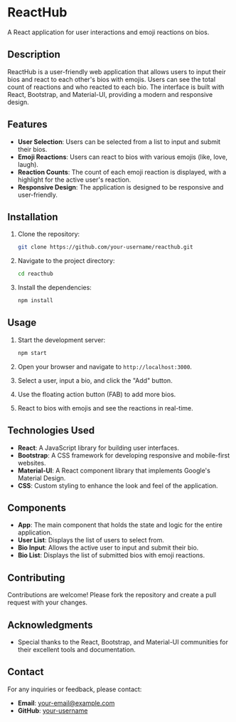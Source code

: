 # ReactHub

A React application for user interactions and emoji reactions on bios.

## Description

ReactHub is a user-friendly web application that allows users to input their bios and react to each other's bios with emojis. Users can see the total count of reactions and who reacted to each bio. The interface is built with React, Bootstrap, and Material-UI, providing a modern and responsive design.

## Features

- **User Selection**: Users can be selected from a list to input and submit their bios.
- **Emoji Reactions**: Users can react to bios with various emojis (like, love, laugh).
- **Reaction Counts**: The count of each emoji reaction is displayed, with a highlight for the active user's reaction.
- **Responsive Design**: The application is designed to be responsive and user-friendly.

## Installation

1. Clone the repository:
    ```bash
    git clone https://github.com/your-username/reacthub.git
    ```

2. Navigate to the project directory:
    ```bash
    cd reacthub
    ```

3. Install the dependencies:
    ```bash
    npm install
    ```

## Usage

1. Start the development server:
    ```bash
    npm start
    ```

2. Open your browser and navigate to `http://localhost:3000`.

3. Select a user, input a bio, and click the "Add" button.

4. Use the floating action button (FAB) to add more bios.

5. React to bios with emojis and see the reactions in real-time.

## Technologies Used

- **React**: A JavaScript library for building user interfaces.
- **Bootstrap**: A CSS framework for developing responsive and mobile-first websites.
- **Material-UI**: A React component library that implements Google's Material Design.
- **CSS**: Custom styling to enhance the look and feel of the application.

## Components

- **App**: The main component that holds the state and logic for the entire application.
- **User List**: Displays the list of users to select from.
- **Bio Input**: Allows the active user to input and submit their bio.
- **Bio List**: Displays the list of submitted bios with emoji reactions.

## Contributing

Contributions are welcome! Please fork the repository and create a pull request with your changes.

## Acknowledgments

- Special thanks to the React, Bootstrap, and Material-UI communities for their excellent tools and documentation.

## Contact

For any inquiries or feedback, please contact:
- **Email**: your-email@example.com
- **GitHub**: [your-username](https://github.com/your-username)

